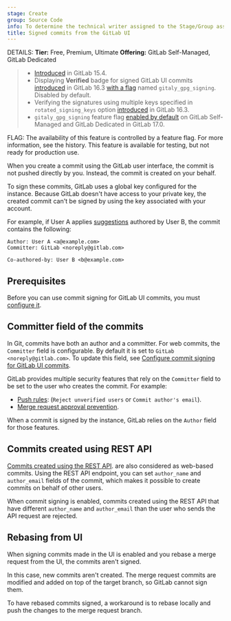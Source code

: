 ```yaml
---
stage: Create
group: Source Code
info: To determine the technical writer assigned to the Stage/Group associated with this page, see https://handbook.gitlab.com/handbook/product/ux/technical-writing/#assignments
title: Signed commits from the GitLab UI
---
```


DETAILS:
**Tier:** Free, Premium, Ultimate
**Offering:** GitLab Self-Managed, GitLab Dedicated

> - [Introduced](https://gitlab.com/gitlab-org/gitlab/-/issues/19185) in GitLab 15.4.
> - Displaying **Verified** badge for signed GitLab UI commits [introduced](https://gitlab.com/gitlab-org/gitlab/-/merge_requests/124218) in GitLab 16.3 [with a flag](../../../../administration/feature_flags.md) named `gitaly_gpg_signing`. Disabled by default.
> - Verifying the signatures using multiple keys specified in `rotated_signing_keys` option [introduced](https://gitlab.com/gitlab-org/gitaly/-/merge_requests/6163) in GitLab 16.3.
> - `gitaly_gpg_signing` feature flag [enabled by default](https://gitlab.com/gitlab-org/gitaly/-/merge_requests/6876) on GitLab Self-Managed and GitLab Dedicated in GitLab 17.0.

FLAG:
The availability of this feature is controlled by a feature flag.
For more information, see the history.
This feature is available for testing, but not ready for production use.

When you create a commit using the GitLab user interface, the commit is not pushed directly by you.
Instead, the commit is created on your behalf.

To sign these commits, GitLab uses a global key configured for the instance.
Because GitLab doesn't have access to your private key, the created commit can't be signed by using
the key associated with your account.

For example, if User A applies [suggestions](../../merge_requests/reviews/suggestions.md)
authored by User B, the commit contains the following:

```plaintext
Author: User A <a@example.com>
Committer: GitLab <noreply@gitlab.com>

Co-authored-by: User B <b@example.com>
```

## Prerequisites

Before you can use commit signing for GitLab UI commits, you must
[configure it](../../../../administration/gitaly/configure_gitaly.md#configure-commit-signing-for-gitlab-ui-commits).

## Committer field of the commits

In Git, commits have both an author and a committer.
For web commits, the `Committer` field is configurable.
By default it is set to `GitLab <noreply@gitlab.com>`. To update this field, see
[Configure commit signing for GitLab UI commits](../../../../administration/gitaly/configure_gitaly.md#configure-commit-signing-for-gitlab-ui-commits).

GitLab provides multiple security features that rely on the `Committer` field to be set to the user who creates the commit.
For example:

- [Push rules](../push_rules.md): (`Reject unverified users` or `Commit author's email`).
- [Merge request approval prevention](../../merge_requests/approvals/settings.md#prevent-approvals-by-users-who-add-commits).

When a commit is signed by the instance, GitLab relies on the `Author` field for those features.

## Commits created using REST API

[Commits created using the REST API](../../../../api/commits.md#create-a-commit-with-multiple-files-and-actions).
are also considered as web-based commits.
Using the REST API endpoint, you can set `author_name` and `author_email` fields of the commit,
which makes it possible to create commits on behalf of other users.

When commit signing is enabled, commits created using the REST API that have different `author_name`
and `author_email` than the user who sends the API request are rejected.

## Rebasing from UI

When signing commits made in the UI is enabled and you rebase a merge request from the UI, the commits aren't signed.

In this case, new commits aren't created.
The merge request commits are modified and added on top of the target branch, so GitLab cannot sign them.

To have rebased commits signed, a workaround is to rebase locally and push the changes to the merge
request branch.
